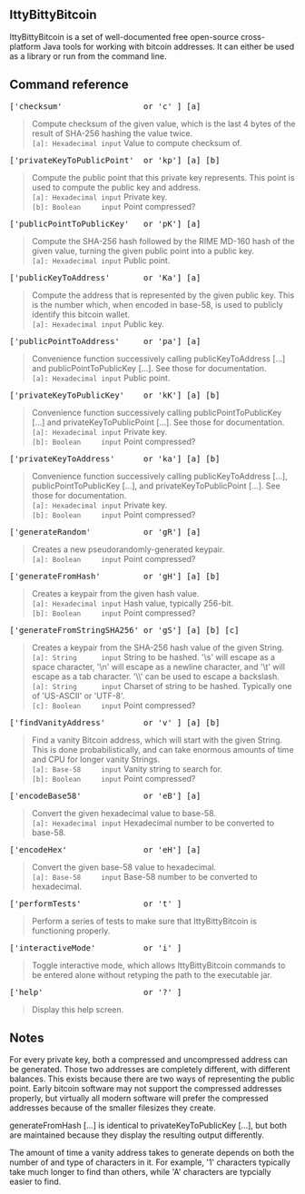IttyBittyBitcoin
------------

IttyBittyBitcoin is a set of well-documented free open-source cross-platform Java tools for working with bitcoin addresses. It can either be used as a library or run from the command line.

Command reference
------------

<pre>['checksum'                 or 'c' ] [a]</pre>  
> Compute checksum of the given value, which is the last 4 bytes of the result of SHA-256 hashing the value twice.  
``[a]: Hexadecimal input`` Value to compute checksum of.  

<pre>['privateKeyToPublicPoint'  or 'kp'] [a] [b]</pre>  
> Compute the public point that this private key represents. This point is used to compute the public key and address.  
``[a]: Hexadecimal input`` Private key.  
``[b]: Boolean     input`` Point compressed?  

<pre>['publicPointToPublicKey'   or 'pK'] [a]</pre>  
> Compute the SHA-256 hash followed by the RIME MD-160 hash of the given value, turning the given public point into a public key.  
``[a]: Hexadecimal input`` Public point.  

<pre>['publicKeyToAddress'       or 'Ka'] [a]</pre>  
> Compute the address that is represented by the given public key. This is the number which, when encoded in base-58, is used to publicly identify this bitcoin wallet.  
``[a]: Hexadecimal input`` Public key.  

<pre>['publicPointToAddress'     or 'pa'] [a]</pre>  
> Convenience function successively calling publicKeyToAddress [...] and publicPointToPublicKey [...]. See those for documentation.  
``[a]: Hexadecimal input`` Public point.  

<pre>['privateKeyToPublicKey'    or 'kK'] [a] [b]</pre>  
> Convenience function successively calling publicPointToPublicKey [...] and privateKeyToPublicPoint [...]. See those for documentation.  
``[a]: Hexadecimal input`` Private key.  
``[b]: Boolean     input`` Point compressed?  

<pre>['privateKeyToAddress'      or 'ka'] [a] [b]</pre>  
> Convenience function successively calling publicKeyToAddress [...], publicPointToPublicKey [...], and privateKeyToPublicPoint [...]. See those for documentation.  
``[a]: Hexadecimal input`` Private key.  
``[b]: Boolean     input`` Point compressed?  

<pre>['generateRandom'           or 'gR'] [a]</pre>  
> Creates a new pseudorandomly-generated keypair.  
``[a]: Boolean     input`` Point compressed?  

<pre>['generateFromHash'         or 'gH'] [a] [b]</pre>  
> Creates a keypair from the given hash value.  
``[a]: Hexadecimal input`` Hash value, typically 256-bit.  
``[b]: Boolean     input`` Point compressed?  

<pre>['generateFromStringSHA256' or 'gS'] [a] [b] [c]</pre>  
> Creates a keypair from the SHA-256 hash value of the given String.  
``[a]: String      input`` String to be hashed. '\\s' will escape as a space character, '\\n' will escape as a newline character, and '\\t' will escape as a tab character. '\\\\' can be used to escape a backslash.  
``[a]: String      input`` Charset of string to be hashed. Typically one of 'US-ASCII' or 'UTF-8'.  
``[c]: Boolean     input`` Point compressed?  

<pre>['findVanityAddress'        or 'v' ] [a] [b]</pre>  
> Find a vanity Bitcoin address, which will start with the given String. This is done probabilistically, and can take enormous amounts of time and CPU for longer vanity Strings.  
``[a]: Base-58     input`` Vanity string to search for.  
``[b]: Boolean     input`` Point compressed?  

<pre>['encodeBase58'             or 'eB'] [a]</pre>  
> Convert the given hexadecimal value to base-58.  
``[a]: Hexadecimal input`` Hexadecimal number to be converted to base-58.  

<pre>['encodeHex'                or 'eH'] [a]</pre>  
> Convert the given base-58 value to hexadecimal.  
``[a]: Base-58     input`` Base-58 number to be converted to hexadecimal.  

<pre>['performTests'             or 't' ]</pre>  
> Perform a series of tests to make sure that IttyBittyBitcoin is functioning properly.  

<pre>['interactiveMode'          or 'i' ]</pre>  
> Toggle interactive mode, which allows IttyBittyBitcoin commands to be entered alone without retyping the path to the executable jar.  

<pre>['help'                     or '?' ]</pre>  
> Display this help screen.  

Notes
------------

For every private key, both a compressed and uncompressed address can be generated. Those two addresses are completely different, with different balances. This exists because there are two ways of representing the public point. Early bitcoin software may not support the compressed addresses properly, but virtually all modern software will prefer the compressed addresses because of the smaller filesizes they create.  

generateFromHash [...] is identical to privateKeyToPublicKey [...], but both are maintained because they display the resulting output differently.  

The amount of time a vanity address takes to generate depends on both the number of and type of characters in it. For example, '1' characters typically take much longer to find than others, while 'A' characters are typcially easier to find.  
